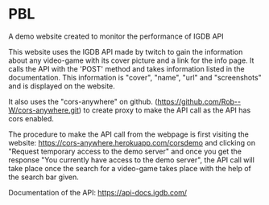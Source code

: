 # PBL
A demo website created to monitor the performance of IGDB API

This website uses the IGDB API made by twitch to gain the information about any video-game with its cover picture and a link for the info page.
It calls the API with the 'POST' method and takes information listed in the documentation. This information is "cover", "name", "url" and "screenshots" and is displayed on the website. 

It also uses the "cors-anywhere" on github. (https://github.com/Rob--W/cors-anywhere.git) to create proxy to make the API call as the API has cors enabled. 

The procedure to make the API call from the webpage is first visiting the website: https://cors-anywhere.herokuapp.com/corsdemo and clicking on "Request temporary access to the demo server" and once you get the response "You currently have access to the demo server", the API call will take place once the search for a video-game takes place with the help of the search bar given. 

Documentation of the API: https://api-docs.igdb.com/
